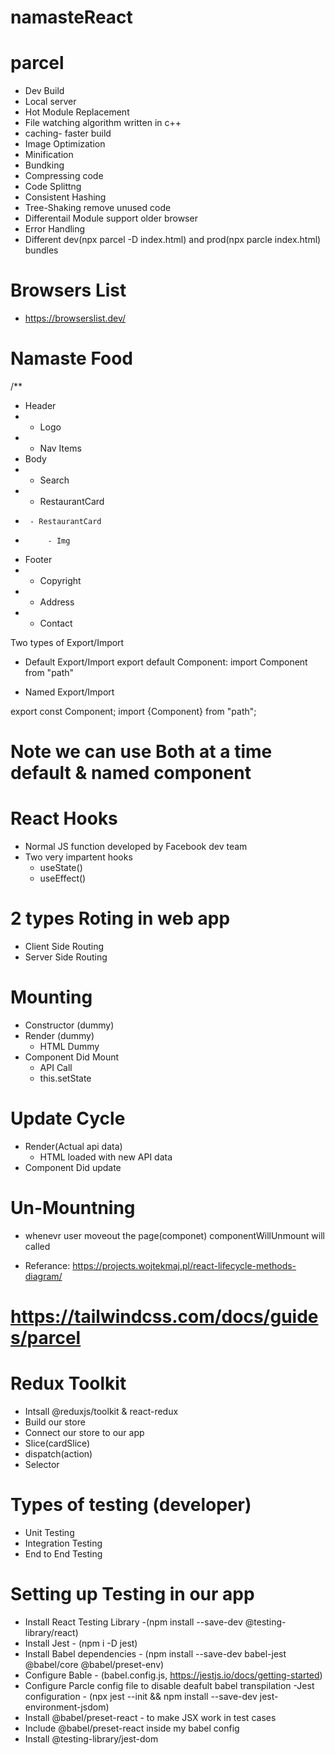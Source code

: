 # namasteReact

# parcel

- Dev Build
- Local server
- Hot Module Replacement
- File watching algorithm written in c++
- caching- faster build
- Image Optimization
- Minification
- Bundking
- Compressing code
- Code Splittng
- Consistent Hashing
- Tree-Shaking remove unused code
- Differentail Module support older browser
- Error Handling
- Different dev(npx parcel -D index.html) and prod(npx parcle index.html) bundles

# Browsers List

- https://browserslist.dev/

# Namaste Food

/\*\*

- Header
- - Logo
- - Nav Items
- Body
- - Search
- - RestaurantCard
-      - RestaurantCard
-          - Img
- Footer
- - Copyright
- - Address
- - Contact

Two types of Export/Import

- Default Export/Import
  export default Component:
  import Component from "path"

- Named Export/Import

export const Component;
import {Component} from "path";

# Note we can use Both at a time default & named component

# React Hooks

- Normal JS function developed by Facebook dev team
- Two very impartent hooks
  - useState()
  - useEffect()

# 2 types Roting in web app

- Client Side Routing
- Server Side Routing

# Mounting

- Constructor (dummy)
- Render (dummy)
  - HTML Dummy
- Component Did Mount
  - API Call
  - this.setState

# Update Cycle

- Render(Actual api data)
  - HTML loaded with new API data
- Component Did update

# Un-Mountning

- whenevr user moveout the page(componet) componentWillUnmount will called

- Referance: https://projects.wojtekmaj.pl/react-lifecycle-methods-diagram/

# https://tailwindcss.com/docs/guides/parcel

# Redux Toolkit

- Intsall @reduxjs/toolkit & react-redux
- Build our store
- Connect our store to our app
- Slice(cardSlice)
- dispatch(action)
- Selector

# Types of testing (developer)

- Unit Testing
- Integration Testing
- End to End Testing

# Setting up Testing in our app

- Install React Testing Library -(npm install --save-dev @testing-library/react)
- Install Jest - (npm i -D jest)
- Install Babel dependencies - (npm install --save-dev babel-jest @babel/core @babel/preset-env)
- Configure Bable - (babel.config.js, https://jestjs.io/docs/getting-started)
- Configure Parcle config file to disable deafult babel transpilation
  -Jest configuration - (npx jest --init && npm install --save-dev jest-environment-jsdom)
- Install @babel/preset-react - to make JSX work in test cases
- Include @babel/preset-react inside my babel config
- Install @testing-library/jest-dom
